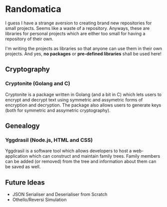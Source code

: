 # Randomatica
I guess I have a strange aversion to creating brand new repositories for small projects. Seems like a waste of a repository. Anyways, these are libraries for personal projects which are either too small for having a repository of their own.

I'm writing the projects as libraries so that anyone can use them in their own projects. And yes, **no packages** or **pre-defined libraries** shall be used here!

## Cryptography

### Cryptonite (Golang and C)
Cryptonite is a package written in Golang (and a bit in C) which lets users to encrypt and decrypt text using symmetric and assymetric forms of encryption and decryption. The package also allows users to generate keys (both for symmetric and assymetric cryptography).

## Genealogy

### Yggdrasil (Node.js, HTML and CSS)
Yggdrasil is a software tool which allows developers to host a web-application which can construct and maintain family trees. Family members can be added (or removed) from the tree and information about them can be saved as well.

## Future Ideas
* JSON Serialiser and Deserialiser from Scratch
* Othello/Reversi Simulation
